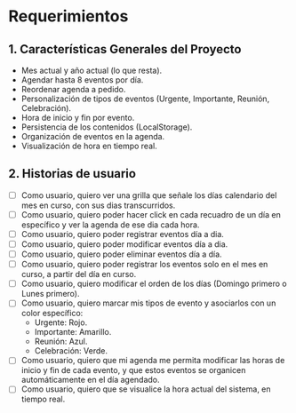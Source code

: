 # Requerimientos

## 1. Características Generales del Proyecto

+ Mes actual y año actual (lo que resta).
+ Agendar hasta 8 eventos por día.
+ Reordenar agenda a pedido.
+ Personalización de tipos de eventos (Urgente, Importante, Reunión, Celebración).
+ Hora de inicio y fin por evento.
+ Persistencia de los contenidos (LocalStorage).
+ Organización de eventos en la agenda.
+ Visualización de hora en tiempo real.

## 2. Historias de usuario

+ [ ] Como usuario, quiero ver una grilla que señale los días calendario del mes en curso, con sus dias transcurridos.
+ [ ] Como usuario, quiero poder hacer click en cada recuadro de un día en específico y ver la agenda de ese dia cada hora.
+ [ ] Como usuario, quiero poder registrar eventos día a dia.
+ [ ] Como usuario, quiero poder modificar eventos día a dia.
+ [ ] Como usuario, quiero poder eliminar eventos día a día.
+ [ ] Como usuario, quiero poder registrar los eventos solo en el mes en curso, a partir del día en curso.
+ [ ] Como usuario, quiero modificar el orden de los días (Domingo primero o Lunes primero).
+ [ ] Como usuario, quiero marcar mis tipos de evento y asociarlos con un color específico:
	+ Urgente: Rojo.
	+ Importante: Amarillo.
	+ Reunión: Azul.
	+ Celebración: Verde.
+ [ ] Como usuario, quiero que mi agenda me permita modificar las horas de inicio y fin de cada evento, y que estos eventos se organicen automáticamente en el día agendado.
+ [ ] Como usuario, quiero que se visualice la hora actual del sistema, en tiempo real.
